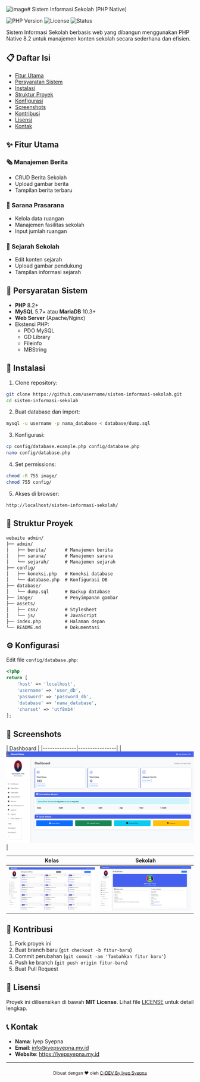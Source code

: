 <img width="1920" height="1080" alt="image" src="https://github.com/user-attachments/assets/4724d231-9510-4a1e-8cec-50406538b714" /># Sistem Informasi Sekolah (PHP Native)

![PHP Version](https://img.shields.io/badge/PHP-8.2+-brightgreen)
![License](https://img.shields.io/badge/License-MIT-blue)
![Status](https://img.shields.io/badge/Status-Active-brightgreen)

Sistem Informasi Sekolah berbasis web yang dibangun menggunakan PHP Native 8.2 untuk manajemen konten sekolah secara sederhana dan efisien.

## 📋 Daftar Isi
- [Fitur Utama](#✨-fitur-utama)
- [Persyaratan Sistem](#🔧-persyaratan-sistem)
- [Instalasi](#🚀-instalasi)
- [Struktur Proyek](#📂-struktur-proyek)
- [Konfigurasi](#⚙️-konfigurasi)
- [Screenshots](#📸-screenshots)
- [Kontribusi](#🤝-kontribusi)
- [Lisensi](#📜-lisensi)
- [Kontak](#📞-kontak)

## ✨ Fitur Utama

### 🗞️ Manajemen Berita
- CRUD Berita Sekolah
- Upload gambar berita
- Tampilan berita terbaru

### 🏫 Sarana Prasarana
- Kelola data ruangan
- Manajemen fasilitas sekolah
- Input jumlah ruangan

### 📜 Sejarah Sekolah
- Edit konten sejarah
- Upload gambar pendukung
- Tampilan informasi sejarah

## 🔧 Persyaratan Sistem

- **PHP** 8.2+
- **MySQL** 5.7+ atau **MariaDB** 10.3+
- **Web Server** (Apache/Nginx)
- Ekstensi PHP:
  - PDO MySQL
  - GD Library
  - Fileinfo
  - MBString

## 🚀 Instalasi

1. Clone repository:
```bash
git clone https://github.com/username/sistem-informasi-sekolah.git
cd sistem-informasi-sekolah
```

2. Buat database dan import:
```bash
mysql -u username -p nama_database < database/dump.sql
```

3. Konfigurasi:
```bash
cp config/database.example.php config/database.php
nano config/database.php
```

4. Set permissions:
```bash
chmod -R 755 image/
chmod 755 config/
```

5. Akses di browser:
```
http://localhost/sistem-informasi-sekolah/
```

## 📂 Struktur Proyek

```
webaite admin/
├── admin/
│   ├── berita/       # Manajemen berita
│   ├── sarana/       # Manajemen sarana
│   └── sejarah/      # Manajemen sejarah
├── config/
│   ├── koneksi.php   # Koneksi database
│   └── database.php  # Konfigurasi DB
├── database/
│   └── dump.sql      # Backup database
├── image/            # Penyimpanan gambar
├── assets/
│   ├── css/          # Stylesheet
│   └── js/           # JavaScript
├── index.php         # Halaman depan
└── README.md         # Dokumentasi
```

## ⚙️ Konfigurasi

Edit file `config/database.php`:

```php
<?php
return [
    'host' => 'localhost',
    'username' => 'user_db',
    'password' => 'password_db',
    'database' => 'nama_database',
    'charset' => 'utf8mb4'
];
```

## 📸 Screenshots

| Dashboard |
|--------------|----------------|
| ![Admin](img/dashboard.png) | 

| Kelas | Sekolah |
|-----------------|----------------|
| ![kelas](img/kelas.png) | ![sekolah](img/sekolah.png) |

## 🤝 Kontribusi

1. Fork proyek ini
2. Buat branch baru (`git checkout -b fitur-baru`)
3. Commit perubahan (`git commit -am 'Tambahkan fitur baru'`)
4. Push ke branch (`git push origin fitur-baru`)
5. Buat Pull Request

## 📜 Lisensi

Proyek ini dilisensikan di bawah **MIT License**. Lihat file [LICENSE](LICENSE) untuk detail lengkap.

## 📞 Kontak

- **Nama**: Iyep Syepna
- **Email**: info@iyepsyepna.my.id
- **Website**: https://iyepsyepna.my.id


---

<div align="center">
  <sub>Dibuat dengan ❤️ oleh <a href="https://github.com/username">C-DEV By Iyep Syepna</a></sub>
</div>
